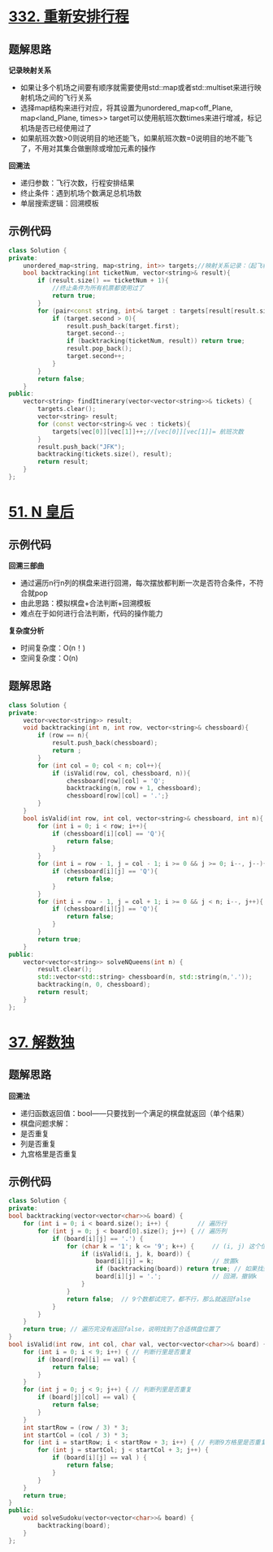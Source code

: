 # [332. 重新安排行程](https://leetcode.cn/problems/reconstruct-itinerary/)

## 题解思路

**记录映射关系**

- 如果让多个机场之间要有顺序就需要使用std::map或者std::multiset来进行映射机场之间的飞行关系
- 选择map结构来进行对应，将其设置为unordered_map<off_Plane, map<land_Plane, times>> target可以使用航班次数times来进行增减，标记机场是否已经使用过了
- 如果航班次数>0则说明目的地还能飞，如果航班次数=0说明目的地不能飞了，不用对其集合做删除或增加元素的操作

**回溯法**

- 递归参数：飞行次数，行程安排结果
- 终止条件：遇到机场个数满足总机场数
- 单层搜索逻辑：回溯模板

## 示例代码

```C++
class Solution {
private:
    unordered_map<string, map<string, int>> targets;//映射关系记录：（起飞机场，（降落机场，航班次数））
    bool backtracking(int ticketNum, vector<string>& result){
        if (result.size() == ticketNum + 1){
            //终止条件为所有机票都使用过了
            return true;
        }
        for (pair<const string, int>& target : targets[result[result.size() - 1]]){
            if (target.second > 0){
                result.push_back(target.first);
                target.second--;
                if (backtracking(ticketNum, result)) return true;
                result.pop_back();
                target.second++;
            }
        }
        return false;
    }
public:
    vector<string> findItinerary(vector<vector<string>>& tickets) {
        targets.clear();
        vector<string> result;
        for (const vector<string>& vec : tickets){
            targets[vec[0]][vec[1]]++;//[vec[0]][vec[1]]= 航班次数
        }
        result.push_back("JFK");
        backtracking(tickets.size(), result);
        return result;
    }
};
```

# [51. N 皇后](https://leetcode.cn/problems/n-queens/)

## 示例代码

**回溯三部曲**

- 通过遍历n行n列的棋盘来进行回溯，每次摆放都判断一次是否符合条件，不符合就pop
- 由此思路：模拟棋盘+合法判断+回溯模板
- 难点在于如何进行合法判断，代码的操作能力

**复杂度分析**

- 时间复杂度：O(n！)
- 空间复杂度：O(n)

## 题解思路

```C++
class Solution {
private:
    vector<vector<string>> result;
    void backtracking(int n, int row, vector<string>& chessboard){
        if (row == n){
            result.push_back(chessboard);
            return ;
        }
        for (int col = 0; col < n; col++){
            if (isValid(row, col, chessboard, n)){
                chessboard[row][col] = 'Q';
                backtracking(n, row + 1, chessboard);
                chessboard[row][col] = '.';}
        }
    }
    bool isValid(int row, int col, vector<string>& chessboard, int n){
        for (int i = 0; i < row; i++){
            if (chessboard[i][col] == 'Q'){
                return false;
            }
        }
        for (int i = row - 1, j = col - 1; i >= 0 && j >= 0; i--, j--){
            if (chessboard[i][j] == 'Q'){
                return false;
            }
        }
        for (int i = row - 1, j = col + 1; i >= 0 && j < n; i--, j++){
            if (chessboard[i][j] == 'Q'){
                return false;
            }
        }
        return true;
    }
public:
    vector<vector<string>> solveNQueens(int n) {
        result.clear();
        std::vector<std::string> chessboard(n, std::string(n,'.'));
        backtracking(n, 0, chessboard);
        return result;
    }
};
```

# [37. 解数独 ](https://leetcode.cn/problems/sudoku-solver/)

## 题解思路

**回溯法**

- 递归函数返回值：bool——只要找到一个满足的棋盘就返回（单个结果）
-  棋盘问题求解：
  - 是否重复
  - 列是否重复
  - 九宫格里是否重复

## 示例代码

```C++
class Solution {
private:
bool backtracking(vector<vector<char>>& board) {
    for (int i = 0; i < board.size(); i++) {        // 遍历行
        for (int j = 0; j < board[0].size(); j++) { // 遍历列
            if (board[i][j] == '.') {
                for (char k = '1'; k <= '9'; k++) {     // (i, j) 这个位置放k是否合适
                    if (isValid(i, j, k, board)) {
                        board[i][j] = k;                // 放置k
                        if (backtracking(board)) return true; // 如果找到合适一组立刻返回
                        board[i][j] = '.';              // 回溯，撤销k
                    }
                }
                return false;  // 9个数都试完了，都不行，那么就返回false
            }
        }
    }
    return true; // 遍历完没有返回false，说明找到了合适棋盘位置了
}
bool isValid(int row, int col, char val, vector<vector<char>>& board) {
    for (int i = 0; i < 9; i++) { // 判断行里是否重复
        if (board[row][i] == val) {
            return false;
        }
    }
    for (int j = 0; j < 9; j++) { // 判断列里是否重复
        if (board[j][col] == val) {
            return false;
        }
    }
    int startRow = (row / 3) * 3;
    int startCol = (col / 3) * 3;
    for (int i = startRow; i < startRow + 3; i++) { // 判断9方格里是否重复
        for (int j = startCol; j < startCol + 3; j++) {
            if (board[i][j] == val ) {
                return false;
            }
        }
    }
    return true;
}
public:
    void solveSudoku(vector<vector<char>>& board) {
        backtracking(board);
    }
};

```

